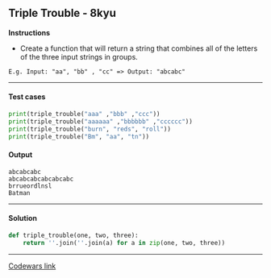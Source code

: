 ## Triple Trouble - 8kyu

**Instructions**

- Create a function that will return a string that combines all of the letters of the three input strings in groups.

```
E.g. Input: "aa", "bb" , "cc" => Output: "abcabc"
```

---

#### Test cases

```python
print(triple_trouble("aaa" ,"bbb" ,"ccc"))
print(triple_trouble("aaaaaa" ,"bbbbbb" ,"cccccc"))
print(triple_trouble("burn", "reds", "roll"))
print(triple_trouble("Bm", "aa", "tn"))
```

#### Output

```
abcabcabc
abcabcabcabcabcabc
brrueordlnsl
Batman
```

---

#### Solution

```python
def triple_trouble(one, two, three):
    return ''.join(''.join(a) for a in zip(one, two, three))
```

---

[Codewars link](https://www.codewars.com/kata/5704aea738428f4d30000914)
